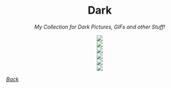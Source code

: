 <!-- My Personal Collection for Dark STuff ;) -->

<!-- <img src=""> -->

<div align="center">

<h1>Dark</h1>

<p><i>My Collection for Dark Pictures, GIFs and other Stuff!</i></p>

<img src="https://i.pinimg.com/originals/ef/4d/63/ef4d6314de10e0ba7c356053b5aa8037.jpg"><br>
<img src="https://tenor.com/view/anime-gif-25796858.gif"><br>
<img src="https://tenor.com/view/hello-gif-25378147.gif"><br>
<img src="https://tenor.com/view/anime-gif-21593208.gif"><br>
<img src="https://tenor.com/view/lycoris-recoil-lycoris-lecoreco-anime-girl-cute-anime-girl-gif-11274551799585211621.gif"><br>
<img src="https://tenor.com/view/lycoris-recoil-lycoris-lecoreco-anime-girl-cute-anime-girl-gif-14719765150663142128.gif"><br>

</div>

<p><i><a href="https://github.com/shadowdara">Back</a></i></p>
